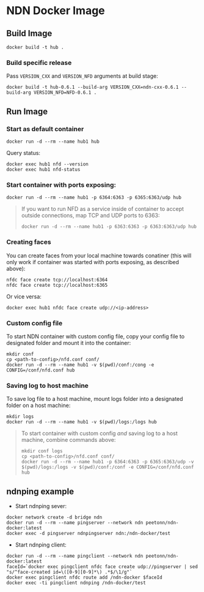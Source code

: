 # NDN Docker Image

## Build Image

```
docker build -t hub .
```

### Build specific release

Pass `VERSION_CXX` and `VERSION_NFD` arguments at build stage:

```
docker build -t hub-0.6.1 --build-arg VERSION_CXX=ndn-cxx-0.6.1 --build-arg VERSION_NFD=NFD-0.6.1 .
```

## Run Image

### Start as default container

```
docker run -d --rm --name hub1 hub
```

Query status:

```
docker exec hub1 nfd --version
docker exec hub1 nfd-status
```

### Start container with ports exposing:

```
docker run -d --rm --name hub1 -p 6364:6363 -p 6365:6363/udp hub
``` 

> If you want to run NFD as a service inside of container to accept outside connections, map TCP and UDP ports to 6363:
> ```
> docker run -d --rm --name hub1 -p 6363:6363 -p 6363:6363/udp hub
> ```

### Creating faces

You can create faces from your local machine towards conatiner (this will only work if container was started with ports exposing, as described above):

```
nfdc face create tcp://localhost:6364
nfdc face create tcp://localhost:6365
```

Or vice versa:

```
docker exec hub1 nfdc face create udp://<ip-address>
```

### Custom config file

To start NDN container with custom config file, copy your config file to designated folder and mount it into the container:

```
mkdir conf
cp <path-to-config>/nfd.conf conf/
docker run -d --rm --name hub1 -v $(pwd)/conf:/cong -e CONFIG=/conf/nfd.conf hub
```

### Saving log to host machine

To save log file to a host machine, mount logs folder into a designated folder on a host machine:

```
mkdir logs
docker run -d --rm --name hub1 -v $(pwd)/logs:/logs hub
```

> To start container with custom config *and* saving log to a host machine, combine commands above:
> ```
> mkdir conf logs
> cp <path-to-config>/nfd.conf conf/
> docker run -d --rm --name hub1 -p 6364:6363 -p 6365:6363/udp -v $(pwd)/logs:/logs -v $(pwd)/conf:/conf -e CONFIG=/conf/nfd.conf hub
> ```

## ndnping example

* Start ndnping sever:
```
docker network create -d bridge ndn
docker run -d --rm --name pingserver --network ndn peetonn/ndn-docker:latest 
docker exec -d pingserver ndnpingserver ndn:/ndn-docker/test
```

* Start ndnping client:
```
docker run -d --rm --name pingclient --network ndn peetonn/ndn-docker:latest
faceId=`docker exec pingclient nfdc face create udp://pingserver | sed "s/^face-created id=\([0-9][0-9]*\) .*$/\1/g"`
docker exec pingclient nfdc route add /ndn-docker $faceId 
docker exec -ti pingclient ndnping /ndn-docker/test
```
